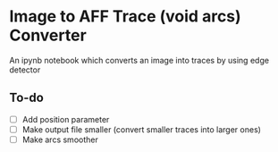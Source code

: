 # Image to AFF Trace (void arcs) Converter
An ipynb notebook which converts an image into traces by using edge detector

## To-do
- [ ] Add position parameter
- [ ] Make output file smaller (convert smaller traces into larger ones)
- [ ] Make arcs smoother